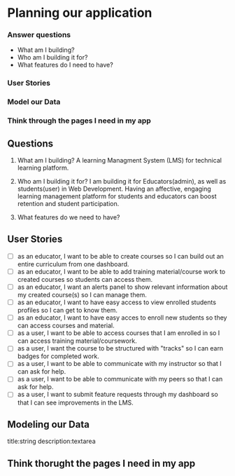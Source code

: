 # Planning our application

### Answer questions

 - What am I building?
 - Who am I building it for?
 - What features do I need to have?

### User Stories
### Model our Data
### Think through the pages I need in my app

## Questions

1. What am I building? A learning Managment System (LMS) for technical learning platform.

2. Who am I building it for? I am building it for Educators(admin), as well as students(user) in Web Development. Having an affective, engaging learning management platform for students and educators can boost retention and student participation.

3. What features do we need to have?

## User Stories

 - [ ] as an educator, I want to be able to create courses so I can build out an entire curriculum from one dashboard.
 - [ ] as an educator, I want to be able to add training material/course work to created courses so students can access them.
 - [ ] as an educator, I want an alerts panel to show relevant information about my created course(s) so I can manage them.
 - [ ] as an educator, I want to have easy access to view enrolled students profiles so I can get to know them.
 - [ ] as an educator, I want to have easy acces to enroll new students so they can access courses and material.
 - [ ] as a user, I want to be able to access courses that I am enrolled in so I can access training material/coursework.
 - [ ] as a user, I want the course to be structured with "tracks" so I can earn badges for completed work.
 - [ ] as a user, I want to be able to communicate with my instructor so that I can ask for help.
 - [ ] as a user, I want to be able to communicate with my peers so that I can ask for help.
 - [ ] as a user, I want to submit feature requests through my dashboard so that I can see improvements in the LMS.

## Modeling our Data

title:string
description:textarea

## Think thorught the pages I need in my app
